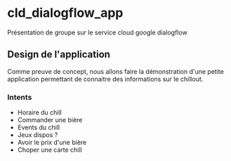 # cld_dialogflow_app

Présentation de groupe sur le service cloud google dialogflow

## Design de l'application

Comme preuve de concept, nous allons faire la démonstration d'une petite application permettant de connaitre des informations sur le chillout.

### Intents

- Horaire du chill
- Commander une bière
- Events du chill
- Jeux dispos ?
- Avoir le prix d'une bière
- Choper une carte chill
